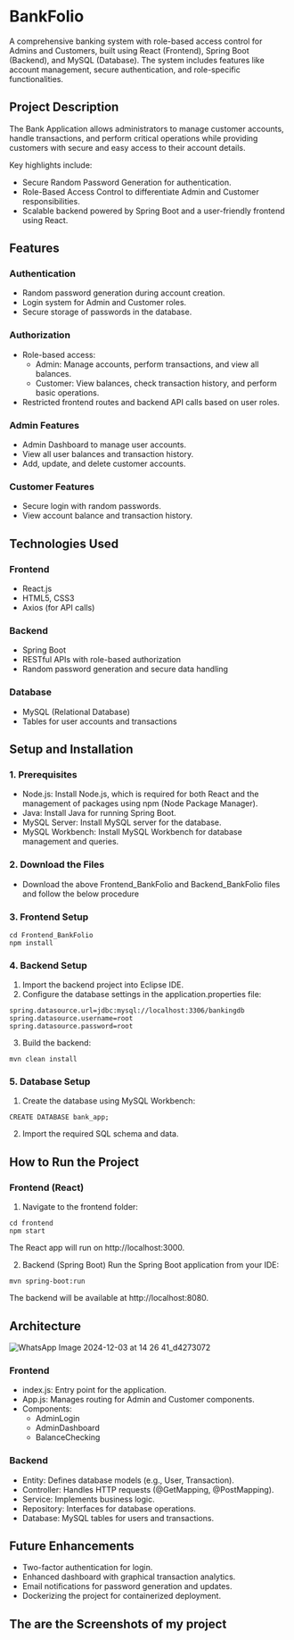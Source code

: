 # BankFolio
A comprehensive banking system with role-based access control for Admins and Customers, built using React (Frontend), Spring Boot (Backend), and MySQL (Database). The system includes features like account management, secure authentication, and role-specific functionalities.

## Project Description
The Bank Application allows administrators to manage customer accounts, handle transactions, and perform critical operations while providing customers with secure and easy access to their account details.

Key highlights include:
- Secure Random Password Generation for authentication.
- Role-Based Access Control to differentiate Admin and Customer responsibilities.
- Scalable backend powered by Spring Boot and a user-friendly frontend using React.

## Features
### Authentication
- Random password generation during account creation.
- Login system for Admin and Customer roles.
- Secure storage of passwords in the database.

### Authorization
- Role-based access:
  - Admin: Manage accounts, perform transactions, and view all balances.
  - Customer: View balances, check transaction history, and perform basic operations.
- Restricted frontend routes and backend API calls based on user roles.
### Admin Features
- Admin Dashboard to manage user accounts.
- View all user balances and transaction history.
- Add, update, and delete customer accounts.
### Customer Features
- Secure login with random passwords.
- View account balance and transaction history.

## Technologies Used
### Frontend
- React.js
- HTML5, CSS3
- Axios (for API calls)
### Backend
- Spring Boot
- RESTful APIs with role-based authorization
- Random password generation and secure data handling
### Database
- MySQL (Relational Database)
- Tables for user accounts and transactions

## Setup and Installation
### 1. Prerequisites
- Node.js: Install Node.js, which is required for both React and the management of packages using npm (Node Package Manager).
- Java: Install Java for running Spring Boot.
- MySQL Server: Install MySQL server for the database.
- MySQL Workbench: Install MySQL Workbench for database management and queries.

### 2. Download the Files
- Download the above Frontend_BankFolio and Backend_BankFolio files and follow the below procedure

### 3. Frontend Setup
```
cd Frontend_BankFolio
npm install
```
### 4. Backend Setup
1. Import the backend project into Eclipse IDE.
2. Configure the database settings in the application.properties file:
```
spring.datasource.url=jdbc:mysql://localhost:3306/bankingdb
spring.datasource.username=root
spring.datasource.password=root
```
3. Build the backend:
```
mvn clean install
```
### 5. Database Setup
1. Create the database using MySQL Workbench:
```
CREATE DATABASE bank_app;
```
2. Import the required SQL schema and data.

## How to Run the Project
### Frontend (React)
1. Navigate to the frontend folder:
```
cd frontend
npm start
```
The React app will run on http://localhost:3000.

2. Backend (Spring Boot)
Run the Spring Boot application from your IDE:
```
mvn spring-boot:run
```
The backend will be available at http://localhost:8080.

## Architecture

![WhatsApp Image 2024-12-03 at 14 26 41_d4273072](https://github.com/user-attachments/assets/befc220b-1ea5-436c-ae80-bb255ede3a57)

### Frontend

- index.js: Entry point for the application.
- App.js: Manages routing for Admin and Customer components.
- Components:
   - AdminLogin
   - AdminDashboard
   - BalanceChecking
### Backend
- Entity: Defines database models (e.g., User, Transaction).
- Controller: Handles HTTP requests (@GetMapping, @PostMapping).
- Service: Implements business logic.
- Repository: Interfaces for database operations.
- Database: MySQL tables for users and transactions.

## Future Enhancements
- Two-factor authentication for login.
- Enhanced dashboard with graphical transaction analytics.
- Email notifications for password generation and updates.
- Dockerizing the project for containerized deployment.


## The are the Screenshots of my project







